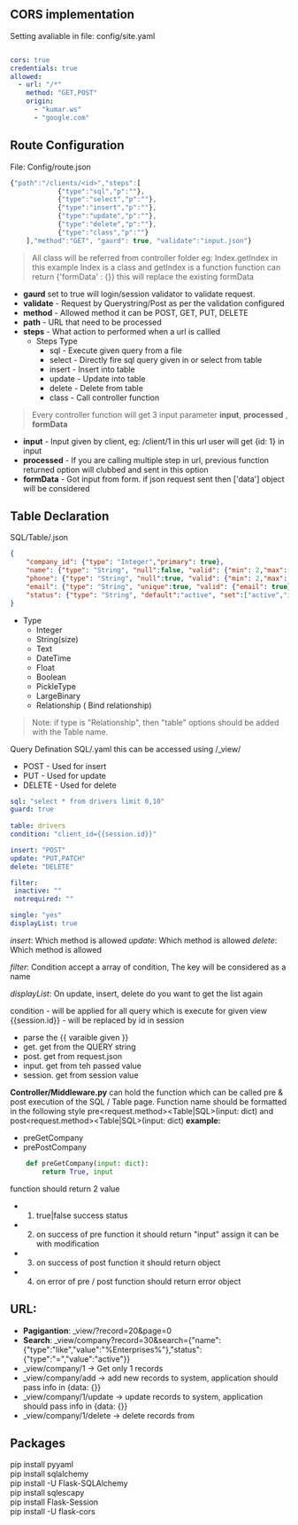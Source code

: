 ## CORS implementation
Setting avaliable in file: config/site.yaml
```yaml

cors: true
credentials: true
allowed:
  - url: "/*"
    method: "GET,POST"
    origin:
      - "kumar.ws"
      - "google.com"
```


## Route Configuration 

File: Config/route.json
```js
{"path":"/clients/<id>","steps":[
            {"type":"sql","p":""},
            {"type":"select","p":""},
            {"type":"insert","p":""},
            {"type":"update","p":""},
            {"type":"delete","p":""},
            {"type":"class","p":""}
    ],"method":"GET", "gaurd": true, "validate":"input.json"}
```


> All class will be referred from controller folder eg: Index.getIndex in this example Index is a class and getIndex is a function
> function can return {'formData' : {}} this will replace the existing formData 

- **gaurd** set to true will login/session validator to validate request.
- **validate** - Request by Querystring/Post as per the validation configured
- **method** - Allowed method it can be POST, GET, PUT, DELETE
- **path** - URL  that need to be processed
- **steps** - What action to performed when a url is callled
    - Steps Type
        - sql - Execute given query from a file
        - select -  Directly fire sql query given in or select from table
        - insert - Insert into table
        - update - Update into table
        - delete - Delete from table
        - class - Call controller function


> Every controller function will get 3 input parameter **input**, **processed** , **formData**
- **input** - Input given by client, eg: /client/1 in this url user will get {id: 1} in input
- **processed** - If you are calling multiple step in url, previous function returned option will clubbed and sent in this option
- **formData** - Got input from form. if json request sent then ['data'] object will be considered

## Table Declaration
SQL/Table/<tablename>.json
```json
{
    "company_id": {"type": "Integer","primary": true},
    "name": {"type": "String", "null":false, "valid": {"min": 2,"max": 50}},
    "phone": {"type": "String", "null":true, "valid": {"min": 2,"max": 50, "pattern":""}},
    "email": {"type": "String", "unique":true, "valid": {"email": true},"foreign":"drivers.drivers_id"},
    "status": {"type": "String", "default":"active", "set":["active","inactive"]}
}
```

- Type
    - Integer
    - String(size)
    - Text
    - DateTime
    - Float
    - Boolean
    - PickleType
    - LargeBinary
    - Relationship ( Bind relationship)

> Note: if type is "Relationship", then "table" options should be added with the Table name.

Query Defination
SQL/<queryname>.yaml this can be accessed using /_view/<queryname>
 - POST - Used for insert
 - PUT - Used for update
 - DELETE - Used for delete

 ```yaml
sql: "select * from	drivers limit 0,10"
guard: true
  
table: drivers
condition: "client_id={{session.id}}"

insert: "POST"  
update: "PUT,PATCH"
delete: "DELETE"

filter:
  inactive: ""
  notrequired: ""

single: "yes"
displayList: true
```

_insert_: Which method is allowed
_update_: Which method is allowed
_delete_: Which method is allowed

_filter_: Condition accept a array of condition, The key will be considered as a name

_displayList_: On update, insert, delete do you want to get the list again

condition - will be applied for all query which is execute for given view
{{session.id}} - will be replaced by id in session
- parse the {{ varaible given }} 
- get. get from the QUERY string
- post. get from request.json
- input. get from teh passed value
- session. get from session value


**Controller/Middleware.py**  can hold the function which can be called pre & post execution of the SQL / Table page.
Function name should be formatted in the following style pre<request.method><Table|SQL>(input: dict) and post<request.method><Table|SQL>(input: dict)
**example:**
- preGetCompany
- prePostCompany

```python
    def preGetCompany(input: dict):
        return True, input  
```

function should return 2 value 
- 1. true|false  success status 
- 2. on success of pre function  it should return "input" assign it can be with modification
- 3. on success of post function  it should return object
- 4. on error of pre / post function  should return error object

URL:
-----------
- **Pagigantion**: _view/<url>?record=20&page=0   
- **Search**: _view/company?record=30&search={"name":{"type":"like","value":"%Enterprises%"},"status":{"type":"=","value":"active"}}
- _view/company/1  -> Get only 1 records
- _view/company/add -> add new records to system, application should pass info in {data: {}}
- _view/company/1/update -> update records to system, application should pass info in {data: {}}
- _view/company/1/delete -> delete records from


## Packages
pip install pyyaml<br/>
pip install sqlalchemy<br/>
pip install -U Flask-SQLAlchemy<br/>
pip install sqlescapy<br/>
pip install Flask-Session<br/>
pip install -U flask-cors<br/>